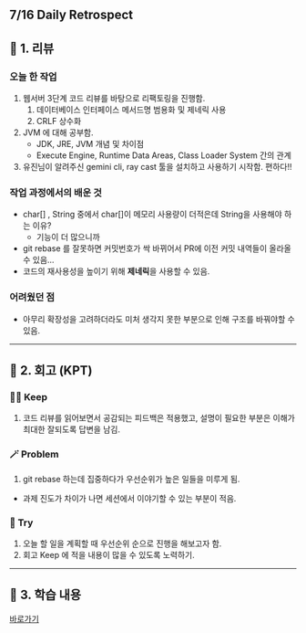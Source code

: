 ## 7/16 Daily Retrospect

## 📒 1. 리뷰

### 오늘 한 작업

1. 웹서버 3단계 코드 리뷰를 바탕으로 리팩토링을 진행함.
    1. 데이터베이스 인터페이스 메서드명 범용화 및 제네릭 사용
    2. CRLF 상수화
2. JVM 에 대해 공부함.
    - JDK, JRE, JVM 개념 및 차이점
    - Execute Engine, Runtime Data Areas, Class Loader System 간의 관계
3. 유진님이 알려주신 gemini cli, ray cast 툴을 설치하고 사용하기 시작함. 편하다!!

### 작업 과정에서의 배운 것

- char[]  , String 중에서 char[]이 메모리 사용량이 더적은데 String을 사용해야 하는 이유?
    - 기능이 더 많으니까
- git rebase 를 잘못하면 커밋번호가 싹 바뀌어서 PR에 이전 커밋 내역들이 올라올 수 있음…
- 코드의 재사용성을 높이기 위해 **제네릭**을 사용할 수 있음.

### 어려웠던 점

- 아무리 확장성을 고려하더라도 미처 생각지 못한 부분으로 인해 구조를 바꿔야할 수 있음.

---

## 📒 2. 회고 (KPT)

### 🤸‍♂️ Keep

1. 코드 리뷰를 읽어보면서 공감되는 피드백은 적용했고, 설명이 필요한 부분은 이해가 최대한 잘되도록 답변을 남김.

### 🪄 Problem

1. git rebase 하는데 집중하다가 우선순위가 높은 일들을 미루게 됨.
- 과제 진도가 차이가 나면 세션에서 이야기할 수 있는 부분이 적음.

### 🎯 Try

1. 오늘 할 일을 계획할 때 우선순위 순으로 진행을 해보고자 함.
2. 회고 Keep 에 적을 내용이 많을 수 있도록 노력하기.

 

---

## 📒 3. 학습 내용

[바로가기](https://github.com/adorableco/be-was-2025/blob/adorableco-2-1/README.md#jvm)